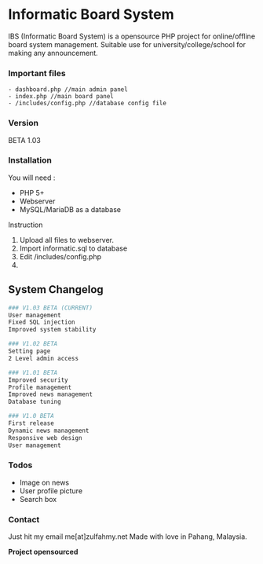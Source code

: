 # Informatic Board System

IBS (Informatic Board System) is a opensource PHP project for online/offline board system management. Suitable use for university/college/school for making any announcement.

### Important files

    - dashboard.php //main admin panel
    - index.php //main board panel
    - /includes/config.php //database config file

### Version
BETA 1.03


### Installation
You will need : 
* PHP 5+
* Webserver
* MySQL/MariaDB as a database

Instruction
1.  Upload all files to webserver.
2.  Import informatic.sql to database
3.  Edit /includes/config.php
4.  

## System Changelog
```sh
### V1.03 BETA (CURRENT)
User management
Fixed SQL injection
Improved system stability
```
```sh
### V1.02 BETA
Setting page
2 Level admin access
```
```sh
### V1.01 BETA
Improved security
Profile management
Improved news management
Database tuning
```
```sh 
### V1.0 BETA
First release
Dynamic news management
Responsive web design
User management
```

### Todos

- Image on news
- User profile picture
- Search box

### Contact

Just hit my email me[at]zulfahmy.net
Made with love in Pahang, Malaysia.

**Project opensourced**


